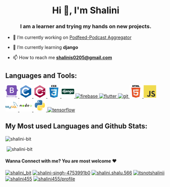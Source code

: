
<h1 align="center">Hi 👋, I'm Shalini</h1>
<h3 align="center">I am a learner and trying my hands on new projects.</h3>




- 🔭 I’m currently working on [Podfeed-Podcast Aggregator](https://github.com/shalini-bit/PodFeed)

- 🌱 I’m currently learning **django**

- 📫 How to reach me **shalinis0205@gmail.com**




<h2 align="left">Languages and Tools:</h2>
<p align="left"> <a href="https://getbootstrap.com" target="_blank" rel="noreferrer"> <img src="https://raw.githubusercontent.com/devicons/devicon/master/icons/bootstrap/bootstrap-plain-wordmark.svg" alt="bootstrap" width="40" height="40"/> </a> <a href="https://www.cprogramming.com/" target="_blank" rel="noreferrer"> <img src="https://raw.githubusercontent.com/devicons/devicon/master/icons/c/c-original.svg" alt="c" width="40" height="40"/> </a> <a href="https://www.w3schools.com/cpp/" target="_blank" rel="noreferrer"> <img src="https://raw.githubusercontent.com/devicons/devicon/master/icons/cplusplus/cplusplus-original.svg" alt="cplusplus" width="40" height="40"/> </a> <a href="https://www.w3schools.com/css/" target="_blank" rel="noreferrer"> <img src="https://raw.githubusercontent.com/devicons/devicon/master/icons/css3/css3-original-wordmark.svg" alt="css3" width="40" height="40"/> </a> <a href="https://www.djangoproject.com/" target="_blank" rel="noreferrer"> <img src="https://raw.githubusercontent.com/devicons/devicon/master/icons/django/django-original.svg" alt="django" width="40" height="40"/> </a> <a href="https://firebase.google.com/" target="_blank" rel="noreferrer"> <img src="https://www.vectorlogo.zone/logos/firebase/firebase-icon.svg" alt="firebase" width="40" height="40"/> </a> <a href="https://flutter.dev" target="_blank" rel="noreferrer"> <img src="https://www.vectorlogo.zone/logos/flutterio/flutterio-icon.svg" alt="flutter" width="40" height="40"/> </a> <a href="https://git-scm.com/" target="_blank" rel="noreferrer"> <img src="https://www.vectorlogo.zone/logos/git-scm/git-scm-icon.svg" alt="git" width="40" height="40"/> </a> <a href="https://www.w3.org/html/" target="_blank" rel="noreferrer"> <img src="https://raw.githubusercontent.com/devicons/devicon/master/icons/html5/html5-original-wordmark.svg" alt="html5" width="40" height="40"/> </a> <a href="https://developer.mozilla.org/en-US/docs/Web/JavaScript" target="_blank" rel="noreferrer"> <img src="https://raw.githubusercontent.com/devicons/devicon/master/icons/javascript/javascript-original.svg" alt="javascript" width="40" height="40"/> </a> <a href="https://www.mysql.com/" target="_blank" rel="noreferrer"> <img src="https://raw.githubusercontent.com/devicons/devicon/master/icons/mysql/mysql-original-wordmark.svg" alt="mysql" width="40" height="40"/> </a> <a href="https://nodejs.org" target="_blank" rel="noreferrer"> <img src="https://raw.githubusercontent.com/devicons/devicon/master/icons/nodejs/nodejs-original-wordmark.svg" alt="nodejs" width="40" height="40"/> </a> <a href="https://www.python.org" target="_blank" rel="noreferrer"> <img src="https://raw.githubusercontent.com/devicons/devicon/master/icons/python/python-original.svg" alt="python" width="40" height="40"/> </a> <a href="https://www.tensorflow.org" target="_blank" rel="noreferrer"> <img src="https://www.vectorlogo.zone/logos/tensorflow/tensorflow-icon.svg" alt="tensorflow" width="40" height="40"/> </a> </p>
<p align="left"> </p>
<!--<img align="right" alt="Coding" width="300" src="https://github.com/shalini-bit/shalini-bit/blob/main/prog.png">-->

<h2>My Most used Languages and Github Stats: </h2>


<p><img align="center" src="https://github-readme-stats.vercel.app/api/top-langs?username=shalini-bit&theme=radical&show_icons=true&locale=en&layout=compact" alt="shalini-bit" /></p>

<p>&nbsp;<img align="center" src="https://github-readme-stats.vercel.app/api?username=shalini-bit&theme=radical&show_icons=true&locale=en" alt="shalini-bit" /></p>



<h4 align="left">Wanna Connect with me? You are most welcome ❤️</h4>
<p align="left">
<a href="https://twitter.com/shalini_bit" target="blank"><img align="center" src="https://raw.githubusercontent.com/rahuldkjain/github-profile-readme-generator/master/src/images/icons/Social/twitter.svg" alt="shalini_bit" height="30" width="30" /></a>
<a href="https://linkedin.com/in/shalini-singh-4753991b0" target="blank"><img align="center" src="https://raw.githubusercontent.com/rahuldkjain/github-profile-readme-generator/master/src/images/icons/Social/linked-in-alt.svg" alt="shalini-singh-4753991b0" height="30" width="30" /></a>
<a href="https://fb.com/shalini.shalu.566" target="blank"><img align="center" src="https://raw.githubusercontent.com/rahuldkjain/github-profile-readme-generator/master/src/images/icons/Social/facebook.svg" alt="shalini.shalu.566" height="30" width="30" /></a>
<a href="https://instagram.com/itsnotshalinii" target="blank"><img align="center" src="https://raw.githubusercontent.com/rahuldkjain/github-profile-readme-generator/master/src/images/icons/Social/instagram.svg" alt="itsnotshalinii" height="30" width="30" /></a>
<a href="https://www.codechef.com/users/shalini455" target="blank"><img align="center" src="https://cdn.jsdelivr.net/npm/simple-icons@3.1.0/icons/codechef.svg" alt="shalini455" height="30" width="30" /></a>
<a href="https://auth.geeksforgeeks.org/user/shalini455/profile" target="blank"><img align="center" src="https://raw.githubusercontent.com/rahuldkjain/github-profile-readme-generator/master/src/images/icons/Social/geeks-for-geeks.svg" alt="shalini455/profile" height="30" width="30" /></a>
</p>

  





